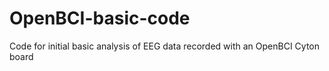 # OpenBCI-basic-code
Code for initial basic analysis of EEG data recorded with an OpenBCI Cyton board
